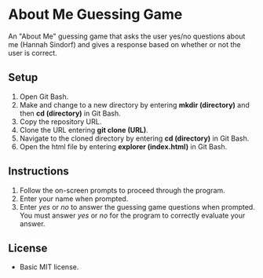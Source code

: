 # About Me Guessing Game
An "About Me" guessing game that asks the user yes/no questions about me (Hannah Sindorf) and gives a response based on whether or not the user is correct.

## Setup
1. Open Git Bash.
2. Make and change to a new directory by entering **mkdir (directory)** and then **cd (directory)** in Git Bash.
3. Copy the repository URL.
4. Clone the URL entering **git clone (URL)**.
5. Navigate to the cloned directory by entering **cd (directory)** in Git Bash.
6. Open the html file by entering **explorer (index.html)** in Git Bash.

## Instructions
1. Follow the on-screen prompts to proceed through the program.
2. Enter your name when prompted.
3. Enter _yes_ or _no_ to answer the guessing game questions when prompted. You must answer _yes_ or _no_ for the program to correctly evaluate your answer.

## License
- Basic MIT license.